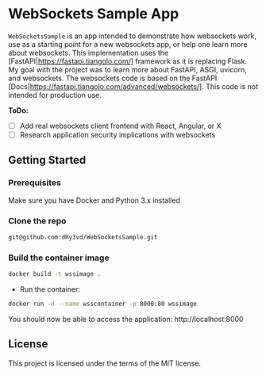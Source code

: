 WebSockets Sample App
====

``WebSocketsSample`` is an app intended to demonstrate how websockets work, use as a starting point for a new websockets app, or help one learn more about websockets.  This implementation uses the [FastAPI|https://fastapi.tiangolo.com/] framework as it is replacing Flask.  My goal with the project was to learn more about FastAPI, ASGI, uvicorn, and websockets. The websockets code is based on the FastAPI [Docs|https://fastapi.tiangolo.com/advanced/websockets/].  This code is not intended for production use.

**ToDo:**
- [ ] Add real websockets client frontend with React, Angular, or X
- [ ] Research application security implications with websockets

## Getting Started

### Prerequisites
Make sure you have Docker and Python 3.x installed

### Clone the repo
```bash
git@github.com:dRy3vd/WebSocketsSample.git
```


### Build the container image
```bash
docker build -t wssimage .
```
* Run the container:

```bash
docker run -d --name wsscontainer -p 8000:80 wssimage
```

You should now be able to access the application:
http://localhost:8000

## License

This project is licensed under the terms of the MIT license.
